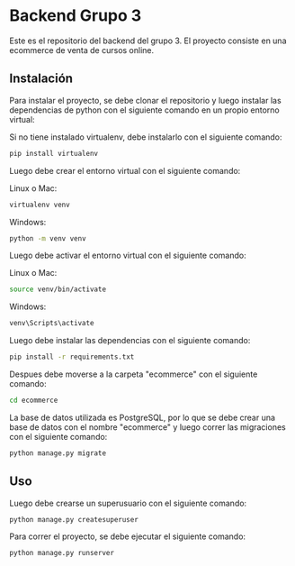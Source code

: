 # Backend Grupo 3

Este es el repositorio del backend del grupo 3. El proyecto consiste en una ecommerce de venta de cursos online.

## Instalación

Para instalar el proyecto, se debe clonar el repositorio y luego instalar las dependencias de python con el siguiente comando en un propio entorno virtual:

Si no tiene instalado virtualenv, debe instalarlo con el siguiente comando:

```bash
pip install virtualenv
```

Luego debe crear el entorno virtual con el siguiente comando:

Linux o Mac:
```bash
virtualenv venv
```

Windows:
```bash
python -m venv venv
```

Luego debe activar el entorno virtual con el siguiente comando:

Linux o Mac:
```bash
source venv/bin/activate
```

Windows:
```bash
venv\Scripts\activate
```

Luego debe instalar las dependencias con el siguiente comando:

```bash
pip install -r requirements.txt
```

Despues debe moverse a la carpeta "ecommerce" con el siguiente comando:

```bash
cd ecommerce
```

La base de datos utilizada es PostgreSQL, por lo que se debe crear una base de datos con el nombre "ecommerce" y luego correr las migraciones con el siguiente comando:

```bash
python manage.py migrate
```

## Uso

Luego debe crearse un superusuario con el siguiente comando:

```bash
python manage.py createsuperuser
```

Para correr el proyecto, se debe ejecutar el siguiente comando:

```bash
python manage.py runserver
```